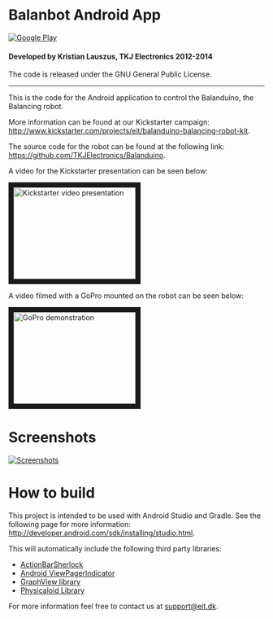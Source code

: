 # Balanbot Android App

[![Google Play](http://developer.android.com/images/brand/en_generic_rgb_wo_60.png)](http://play.google.com/store/apps/details?id=com.eit.balanduino)

#### Developed by Kristian Lauszus, TKJ Electronics 2012-2014

The code is released under the GNU General Public License.
_________

This is the code for the Android application to control the Balanduino, the Balancing robot.

More information can be found at our Kickstarter campaign: <http://www.kickstarter.com/projects/eit/balanduino-balancing-robot-kit>.

The source code for the robot can be found at the following link: <https://github.com/TKJElectronics/Balanduino>.

A video for the Kickstarter presentation can be seen below:

<a href="http://www.youtube.com/watch?v=_kQniPbg9zc" target="_blank"><img src="http://img.youtube.com/vi/_kQniPbg9zc/0.jpg" alt="Kickstarter video presentation" width="240" height="180" border="10" /></a>

A video filmed with a GoPro mounted on the robot can be seen below:

<a href="http://www.youtube.com/watch?v=CvFcnb_9anM" target="_blank"><img src="http://img.youtube.com/vi/CvFcnb_9anM/0.jpg" alt="GoPro demonstration" width="240" height="180" border="10" /></a>

# Screenshots

[![Screenshots](http://wiki.balanduino.net/images/2/25/Balanduino_Android_screenshots.png)](http://play.google.com/store/apps/details?id=com.eit.balanduino)

# How to build

This project is intended to be used with Android Studio and Gradle. See the following page for more information: <http://developer.android.com/sdk/installing/studio.html>.

This will automatically include the following third party libraries:

* [ActionBarSherlock](https://github.com/JakeWharton/ActionBarSherlock)
* [Android ViewPagerIndicator](https://github.com/Lauszus/Android-ViewPagerIndicator)
* [GraphView library](https://github.com/Lauszus/GraphView)
* [Physicaloid Library](https://github.com/Lauszus/PhysicaloidLibrary)

For more information feel free to contact us at <support@eit.dk>.